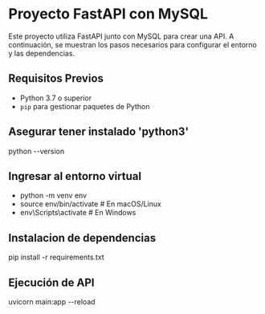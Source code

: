 # Proyecto FastAPI con MySQL

Este proyecto utiliza FastAPI junto con MySQL para crear una API. A continuación, se muestran los pasos necesarios para configurar el entorno y las dependencias.

## Requisitos Previos

- Python 3.7 o superior
- `pip` para gestionar paquetes de Python

## Asegurar tener instalado 'python3'
python --version

## Ingresar al entorno virtual
- python -m venv env
- source env/bin/activate  # En macOS/Linux
- env\Scripts\activate      # En Windows

## Instalacion de dependencias 
pip install -r requirements.txt

## Ejecución de API
uvicorn main:app --reload
